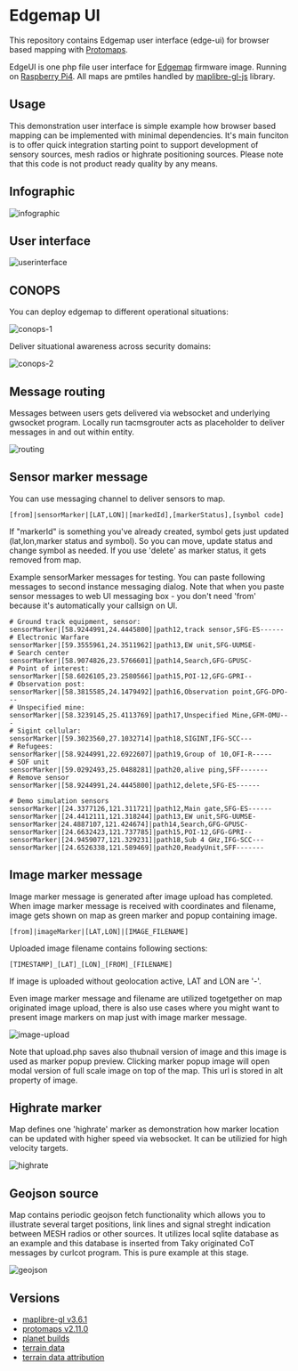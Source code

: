 # Edgemap UI

This repository contains Edgemap user interface (edge-ui) for browser based mapping with [Protomaps](https://protomaps.com/).

EdgeUI is one php file user interface for [Edgemap](https://resilience-theatre.com/edgemap/) firmware image. Running on
[Raspberry Pi4](https://en.wikipedia.org/wiki/Raspberry_Pi). All maps are pmtiles handled by [maplibre-gl-js](https://github.com/maplibre/maplibre-gl-js) library.

## Usage

This demonstration user interface is simple example how browser based mapping can be implemented
with minimal dependencies. It's main funciton is to offer quick integration starting point to 
support development of sensory sources, mesh radios or highrate positioning sources. Please note
that this code is not product ready quality by any means.

## Infographic

![infographic](https://github.com/resiliencetheatre/edgeuipub/blob/main/doc/edgemap-infograph.png?raw=true)

## User interface 

![userinterface](https://github.com/resiliencetheatre/edgeuipub/blob/main/doc/edgemap-ui.png?raw=true)

## CONOPS

You can deploy edgemap to different operational situations:

![conops-1](https://github.com/resiliencetheatre/edgeuipub/blob/main/doc/edgemap-conops-1.png?raw=true)

Deliver situational awareness across security domains:

![conops-2](https://github.com/resiliencetheatre/edgeuipub/blob/main/doc/edgemap-conops-2.png?raw=true)

## Message routing

Messages between users gets delivered via websocket and underlying gwsocket program.
Locally run tacmsgrouter acts as placeholder to deliver messages in and out within
entity.

![routing](https://github.com/resiliencetheatre/edgeuipub/blob/main/doc/edgemap-msg-routing.png?raw=true)

## Sensor marker message

You can use messaging channel to deliver sensors to map. 

```
[from]|sensorMarker|[LAT,LON]|[markedId],[markerStatus],[symbol code]
```

If "markerId" is something you've already created, symbol gets just
updated (lat,lon,marker status and symbol). So you can move, update status
and change symbol as needed. If you use 'delete' as marker status, it gets
removed from map.

Example sensorMarker messages for testing. You can paste following messages
to second instance messaging dialog. Note that when you paste sensor messages
to web UI messaging box - you don't need 'from' because it's automatically your
callsign on UI. 

```
# Ground track equipment, sensor:
sensorMarker|[58.9244991,24.4445800]|path12,track sensor,SFG-ES------
# Electronic Warfare
sensorMarker|[59.3555961,24.3511962]|path13,EW unit,SFG-UUMSE-
# Search center
sensorMarker|[58.9074826,23.5766601]|path14,Search,GFG-GPUSC-
# Point of interest:
sensorMarker|[58.6026105,23.2580566]|path15,POI-12,GFG-GPRI--
# Observation post:
sensorMarker|[58.3815585,24.1479492]|path16,Observation point,GFG-DPO---
# Unspecified mine:
sensorMarker|[58.3239145,25.4113769]|path17,Unspecified Mine,GFM-OMU---
# Sigint cellular:
sensorMarker|[59.3023560,27.1032714]|path18,SIGINT,IFG-SCC---
# Refugees:
sensorMarker|[58.9244991,22.6922607]|path19,Group of 10,OFI-R-----
# SOF unit
sensorMarker|[59.0292493,25.0488281]|path20,alive ping,SFF-------
# Remove sensor 
sensorMarker|[58.9244991,24.4445800]|path12,delete,SFG-ES------

# Demo simulation sensors
sensorMarker|[24.3377126,121.311721]|path12,Main gate,SFG-ES------
sensorMarker|[24.4412111,121.318244]|path13,EW unit,SFG-UUMSE-
sensorMarker|24.4887107,121.424674]|path14,Search,GFG-GPUSC-
sensorMarker|[24.6632423,121.737785]|path15,POI-12,GFG-GPRI--
sensorMarker|[24.9459077,121.329231]|path18,Sub 4 GHz,IFG-SCC---
sensorMarker|[24.6526338,121.589469]|path20,ReadyUnit,SFF-------

```

## Image marker message

Image marker message is generated after image upload has completed. When
image marker message is received with coordinates and filename, image gets
shown on map as green marker and popup containing image.

```
[from]|imageMarker|[LAT,LON]|[IMAGE_FILENAME]
```

Uploaded image filename contains following sections:

```
[TIMESTAMP]_[LAT]_[LON]_[FROM]_[FILENAME]
```

If image is uploaded without geolocation active, LAT and LON are '-'.

Even image marker message and filename are utilized togetgether on map
originated image upload, there is also use cases where you might want 
to present image markers on map just with image marker message. 

![image-upload](https://github.com/resiliencetheatre/edgeuipub/blob/main/doc/edgemap-imageupload.png?raw=true)

Note that upload.php saves also thubnail version of image and this image
is used as marker popup preview. Clicking marker popup image will open
modal version of full scale image on top of the map. This url is stored
in alt property of image. 

## Highrate marker

Map defines one 'highrate' marker as demonstration how marker location can be updated
with higher speed via websocket. It can be utilizied for high velocity targets.

![highrate](https://github.com/resiliencetheatre/edgeuipub/blob/main/doc/edgemap-highrate.png?raw=true)

## Geojson source

Map contains periodic geojson fetch functionality which allows you to illustrate several target
positions, link lines and signal streght indication between MESH radios or other sources. It utilizes
local sqlite database as an example and this database is inserted from Taky originated CoT messages
by curlcot program. This is pure example at this stage.

![geojson](https://github.com/resiliencetheatre/edgeuipub/blob/main/doc/edgemap-geojson.png?raw=true)


## Versions

* [maplibre-gl v3.6.1](https://github.com/maplibre/maplibre-gl-js/releases)
* [protomaps v2.11.0](https://github.com/protomaps/PMTiles)
* [planet builds](https://maps.protomaps.com/builds/)
* [terrain data](https://protomaps.com/blog/serverless-maps-now-open-source)
* [terrain data attribution](https://github.com/tilezen/joerd/blob/master/docs/attribution.md)


